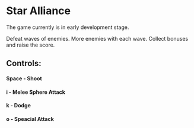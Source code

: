 # Star Alliance
The game currently is in early development stage.

Defeat waves of enemies. More enemies with each wave.
Collect bonuses and raise the score.

## Controls:
#### Space - Shoot
#### i - Melee Sphere Attack
#### k - Dodge
#### o - Speacial Attack
